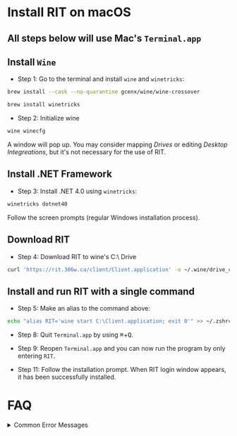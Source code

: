 #  Install RIT on macOS

## All steps below will use Mac's  `Terminal.app`

## Install `Wine`

- Step 1: Go to the terminal and install `wine` and `winetricks`:
```sh
brew install --cask --no-quarantine gcenx/wine/wine-crossover
```
```sh
brew install winetricks
```

- Step 2: Initialize wine 
```sh 
wine winecfg
```
A window will pop up. You may consider mapping *Drives* or editing *Desktop Integreations*, but it's not necessary for the use of RIT.

## Install .NET Framework

- Step 3: Install .NET 4.0 using `winetricks`:
```sh
winetricks dotnet40
```
Follow the screen prompts (regular Windows installation process).

## Download RIT

- Step 4: Download RIT to wine's C:\ Drive
```sh
curl 'https://rit.306w.ca/client/Client.application' -o ~/.wine/drive_c/Client.application
```

## Install and run RIT with a single command

- Step 5: Make an alias to the command above:
```sh
echo "alias RIT='wine start C:\Client.application; exit 0'" >> ~/.zshrc
```

- Step 8: Quit  `Terminal.app` by using <kbd>&#8984;</kbd>+<kbd>Q</kbd>.

- Step 9: Reopen `Terminal.app` and you can now run the program by only entering `RIT`.

- Step 11: Follow the installation prompt. When RIT login window appears, it has been successfully installed.


# FAQ

<details>
  <summary>Common Error Messages</summary>
  
  - Q: I got the error message `zsh: bad CPU type in executable`  
     A: Have you installed [Rosetta](./README.md#part-c-install-rosetta-on-m1-macs)?

  - Q: I got the error message `zsh: command not found: brew`  
     A: Have you [added brew to PATH](./README.md#add-homebrew-to-path)? 
     
</details>

